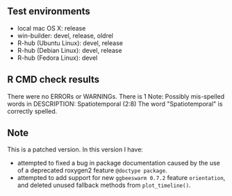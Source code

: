 ## Test environments
* local mac OS X: release
* win-builder: devel, release, oldrel
* R-hub (Ubuntu Linux): devel, release
* R-hub (Debian Linux): devel, release
* R-hub (Fedora Linux): devel

## R CMD check results

There were no ERRORs or WARNINGs. 
There is 1 Note: 
  Possibly mis-spelled words in DESCRIPTION:
    Spatiotemporal (2:8)
The word "Spatiotemporal" is correctly spelled.

## Note
This is a patched version. In this version I have:

* attempted to fixed a bug in package documentation caused by the use of a deprecated roxygen2 feature `@doctype package`.
* attempted to add support for new `ggbeeswarm 0.7.2` feature `orientation`, and deleted unused fallback methods from `plot_timeline()`.



  
